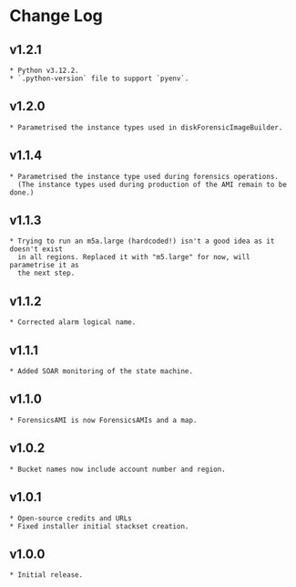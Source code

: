 # Change Log

## v1.2.1
    * Python v3.12.2.
    * `.python-version` file to support `pyenv`.

## v1.2.0
    * Parametrised the instance types used in diskForensicImageBuilder.

## v1.1.4
    * Parametrised the instance type used during forensics operations.
      (The instance types used during production of the AMI remain to be done.)

## v1.1.3
    * Trying to run an m5a.large (hardcoded!) isn't a good idea as it doesn't exist
      in all regions. Replaced it with "m5.large" for now, will parametrise it as
      the next step.

## v1.1.2
    * Corrected alarm logical name.

## v1.1.1
    * Added SOAR monitoring of the state machine.

## v1.1.0
    * ForensicsAMI is now ForensicsAMIs and a map.

## v1.0.2
    * Bucket names now include account number and region.

## v1.0.1
    * Open-source credits and URLs
    * Fixed installer initial stackset creation.

## v1.0.0
    * Initial release.
